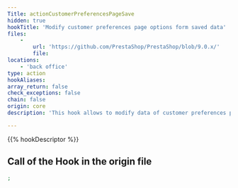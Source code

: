 ```yaml
---
Title: actionCustomerPreferencesPageSave
hidden: true
hookTitle: 'Modify customer preferences page options form saved data'
files:
    -
        url: 'https://github.com/PrestaShop/PrestaShop/blob/9.0.x/'
        file: 
locations:
    - 'back office'
type: action
hookAliases: 
array_return: false
check_exceptions: false
chain: false
origin: core
description: 'This hook allows to modify data of customer preferences page options form after it was saved'

---
```


{{% hookDescriptor %}}

## Call of the Hook in the origin file

```php
;
```
